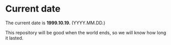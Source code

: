 # Current date

The current date is **1999.10.19.** (YYYY.MM.DD.)

This repository will be good when the world ends, so we will know how long it lasted.